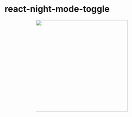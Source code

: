 # react-night-mode-toggle

<p align="center">
  <img src="./assets/title.gif" width="300" height="300" />
</p>
